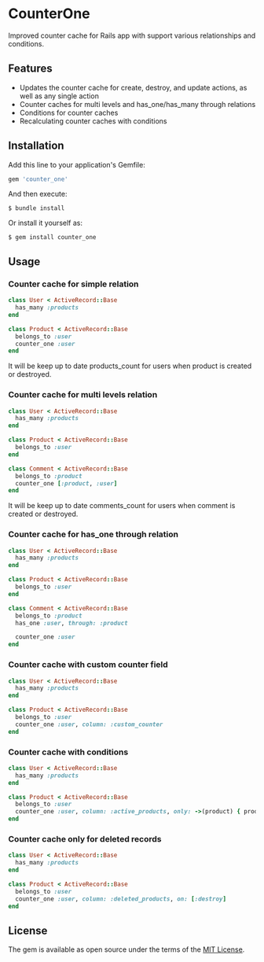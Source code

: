 # CounterOne

Improved counter cache for Rails app with support various relationships and conditions.

## Features
- Updates the counter cache for create, destroy, and update actions, as well as any single action
- Counter caches for multi levels and has_one/has_many through relations
- Conditions for counter caches
- Recalculating counter caches with conditions

## Installation

Add this line to your application's Gemfile:

```ruby
gem 'counter_one'
```

And then execute:

    $ bundle install

Or install it yourself as:

    $ gem install counter_one

## Usage

### Counter cache for simple relation

```ruby
class User < ActiveRecord::Base
  has_many :products
end

class Product < ActiveRecord::Base
  belongs_to :user
  counter_one :user
end
```

It will be keep up to date products_count for users when product is created or destroyed.

### Counter cache for multi levels relation

```ruby
class User < ActiveRecord::Base
  has_many :products
end

class Product < ActiveRecord::Base
  belongs_to :user
end

class Comment < ActiveRecord::Base
  belongs_to :product
  counter_one [:product, :user]
end
```

It will be keep up to date comments_count for users when comment is created or destroyed.

### Counter cache for has_one through relation

```ruby
class User < ActiveRecord::Base
  has_many :products
end

class Product < ActiveRecord::Base
  belongs_to :user
end

class Comment < ActiveRecord::Base
  belongs_to :product
  has_one :user, through: :product

  counter_one :user
end
```

### Counter cache with custom counter field

```ruby
class User < ActiveRecord::Base
  has_many :products
end

class Product < ActiveRecord::Base
  belongs_to :user
  counter_one :user, column: :custom_counter
end
```

### Counter cache with conditions

```ruby
class User < ActiveRecord::Base
  has_many :products
end

class Product < ActiveRecord::Base
  belongs_to :user
  counter_one :user, column: :active_products, only: ->(product) { product.active? }
end
```

### Counter cache only for deleted records

```ruby
class User < ActiveRecord::Base
  has_many :products
end

class Product < ActiveRecord::Base
  belongs_to :user
  counter_one :user, column: :deleted_products, on: [:destroy]
end
```

## License

The gem is available as open source under the terms of the [MIT License](https://opensource.org/licenses/MIT).
